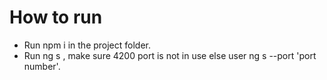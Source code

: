 # How to run
- Run npm i in the project folder.<br/>
- Run ng s , make sure 4200 port is not in use else user ng s --port 'port number'.